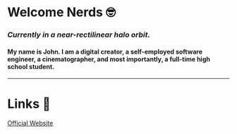 # Welcome Nerds 🤓

### *Currently in a near-rectilinear halo orbit.*

#### My name is John. I am a **digital creator**, a self-employed **software engineer**, a **cinematographer**, and most importantly, a full-time **high school student**.

---

# Links :shit:

[Official Website](https://johnseong.info)
